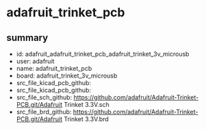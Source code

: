 # adafruit_trinket_pcb
 
## summary 
* id: adafruit_adafruit_trinket_pcb_adafruit_trinket_3v_microusb
* user: adafruit
* name: adafruit_trinket_pcb
* board: adafruit_trinket_3v_microusb
* src_file_kicad_pcb_github: 
* src_file_kicad_pcb_github: 
* src_file_sch_github: https://github.com/adafruit/Adafruit-Trinket-PCB.git/Adafruit Trinket 3.3V.sch
* src_file_brd_github: https://github.com/adafruit/Adafruit-Trinket-PCB.git/Adafruit Trinket 3.3V.brd



